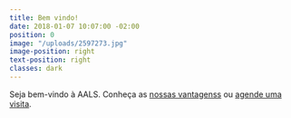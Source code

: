 ```yaml
---
title: Bem vindo!
date: 2018-01-07 10:07:00 -02:00
position: 0
image: "/uploads/2597273.jpg"
image-position: right
text-position: right
classes: dark
---
```


Seja bem-vindo à AALS. Conheça as
<a href="{{ site.baseurl }}/vantagens" data-text="nowrap">nossas vantagenss</a> ou
<a href="#contato" data-text="nowrap">agende uma visita</a>.